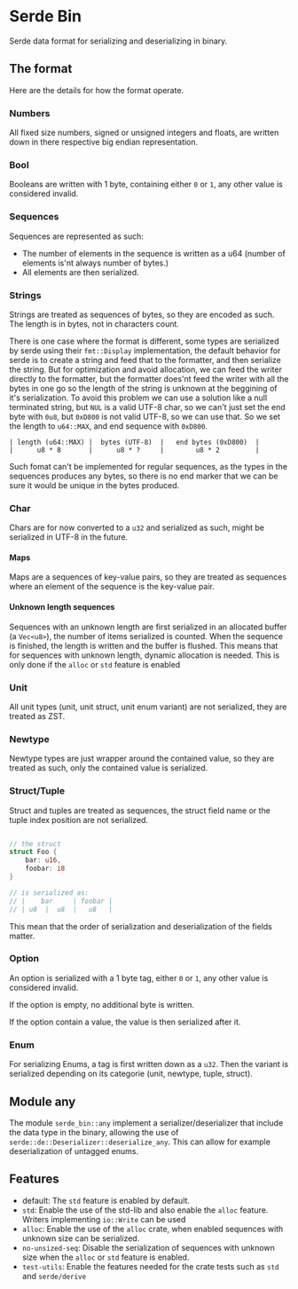 # Serde Bin

Serde data format for serializing and deserializing in binary.

## The format

Here are the details for how the format operate.

### Numbers

All fixed size numbers, signed or unsigned integers and floats, are written down in there respective big endian representation.

### Bool

Booleans are written with 1 byte, containing either `0` or `1`, any other value is considered invalid.

### Sequences

Sequences are represented as such:

 - The number of elements in the sequence is written as a u64 (number of elements is'nt always number of bytes.)
 - All elements are then serialized.


### Strings

Strings are treated as sequences of bytes, so they are encoded as such. The length is in bytes, not in characters count.

There is one case where the format is different, some types are serialized by serde using their `fmt::Display` implementation,
the default behavior for serde is to create a string and feed that to the formatter, and then serialize the string.
But for optimization and avoid allocation, we can feed the writer directly to the formatter, 
but the formatter does'nt feed the writer with all the bytes in one go so the length of the string is unknown at the beggining of it's serialization.
To avoid this problem we can use a solution like a null terminated string, but `NUL` is a valid UTF-8 char, so we can't just set the end byte with `0u8`, but `0xD800` is not valid UTF-8, so we can use that. 
So we set the length to `u64::MAX`, and end sequence with `0xD800`.

```
| length (u64::MAX) |  bytes (UTF-8)  |   end bytes (0xD800)  |
|      u8 * 8       |      u8 * ?     |        u8 * 2         |
```

Such fomat can't be implemented for regular sequences, as the types in the sequences produces any bytes, so there is no end marker that we can be sure it would be unique in the bytes produced.

### Char

Chars are for now converted to a `u32` and serialized as such, might be serialized in UTF-8 in the future.

#### Maps

Maps are a sequences of key-value pairs, so they are treated as sequences where an element of the sequence is the key-value pair.


#### Unknown length sequences

Sequences with an unknown length are first serialized in an allocated buffer (a `Vec<u8>`), 
the number of items serialized is counted. When the sequence is finished, the length is written and the buffer is flushed. 
This means that for sequences with unknown length, dynamic allocation is needed. 
This is only done if the `alloc` or `std` feature is enabled

### Unit

All unit types (unit, unit struct, unit enum variant) are not serialized, they are treated as ZST.

### Newtype

Newtype types are just wrapper around the contained value, so they are treated as such, only the contained value is serialized.

### Struct/Tuple

Struct and tuples are treated as sequences, the struct field name or the tuple index position are not serialized.

```rust

// the struct
struct Foo {
    bar: u16,
    foobar: i8
}

// is serialized as:
// |    bar     | foobar |
// | u8  |  u8  |   u8   |

```
This mean that the order of serialization and deserialization of the fields matter.

### Option

An option is serialized with a 1 byte tag, either `0` or `1`, any other value is considered invalid.

If the option is empty, no additional byte is written.

If the option contain a value, the value is then serialized after it.

### Enum

For serializing Enums, a tag is first written down as a `u32`. Then the variant is serialized depending on its categorie (unit, newtype, tuple, struct).


## Module any

The module `serde_bin::any` implement a serializer/deserializer that include the data type in the binary, allowing the use of `serde::de::Deserializer::deserialize_any`. This can allow for example deserialization of untagged enums.

## Features
- default: The `std` feature is enabled by default.
- `std`: Enable the use of the std-lib and also enable the `alloc` feature. Writers implementing `io::Write` can be used
- `alloc`: Enable the use of the `alloc` crate, when enabled sequences with unknown size can be serialized.
- `no-unsized-seq`: Disable the serialization of sequences with unknown size when the `alloc` or `std` feature is enabled.
- `test-utils`: Enable the features needed for the crate tests such as `std` and `serde/derive`